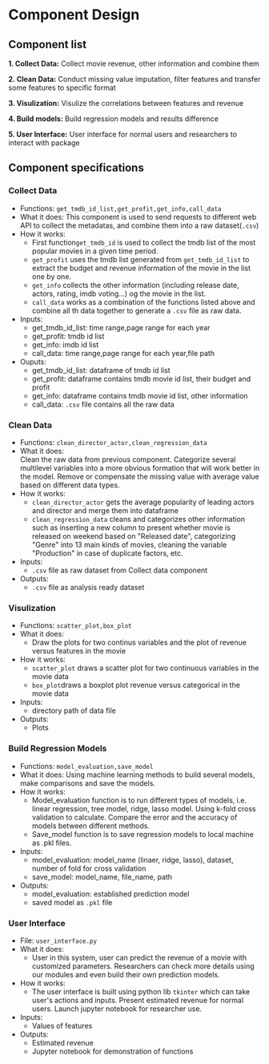 # Component Design

## Component list
**1. Collect Data:** Collect movie revenue, other information and combine them

**2. Clean Data:** Conduct missing value imputation, filter features and transfer some features to specific format

**3. Visulization:** Visulize the correlations between features and revenue

**4. Build models:** Build regression models and results difference

**5. User Interface:** User interface for normal users and researchers to interact with package

## Component specifications
### Collect Data
* Functions: `get_tmdb_id_list,get_profit,get_info,call_data`
* What it does:
	This component is used to send requests to different web API to collect the metadatas, and combine them into a raw dataset(`.csv`)
* How it works:
	* First function`get_tmdb_id` is used to collect the tmdb list of the most popular movies in a given time period.
	* `get_profit` uses the tmdb list generated from `get_tmdb_id_list` to extract the budget and revenue information of the movie in the list one by one.
	* `get_info` collects the other information (including release date, actors, rating, imdb voting...) og the movie in the list.
	* `call_data` works as a combination of the functions listed above and combine all th data together to generate a `.csv` file as raw data.
* Inputs:
	* get_tmdb_id_list: time range,page range for each year
	* get_profit: tmdb id list
	* get_info: imdb id list
	* call_data: time range,page range for each year,file path
* Ouputs:
	* get_tmdb_id_list: dataframe of tmdb id list
	* get_profit: dataframe contains tmdb movie id list, their budget and profit
	* get_info: dataframe contains tmdb movie id list, other information
	* call_data: `.csv` file contains all the raw data

### Clean Data
* Functions: `clean_director_actor,clean_regression_data`
* What it does:  
	Clean the raw data from previous component. Categorize several multilevel variables into a more obvious formation that will work better in the model. Remove or compensate the missing value with average value based on different data types. 
* How it works:
	* `clean_director_actor` gets the average popularity of leading actors and director and merge them into dataframe
	* `clean_regression_data` cleans and categorizes other information such as inserting a new column to present whether movie is released on weekend based on "Released date", categorizing "Genre" into 13 main kinds of movies, cleaning the variable "Production" in case of duplicate factors, etc.
* Inputs:
	* `.csv` file as raw dataset from Collect data component
* Outputs:
	* `.csv` file as analysis ready dataset

### Visulization
* Functions: `scatter_plot,box_plot`
* What it does:
	* Draw the plots for two continus variables and the plot of revenue versus features in the movie
* How it works:
	* `scatter_plot` draws a scatter plot for two continuous variables in the movie data
	* `box_plot`draws a boxplot plot revenue versus categorical in the movie data
* Inputs:
	* directory path of data file
* Outputs:
	* Plots

### Build Regression Models
* Functions: `model_evaluation,save_model`
* What it does:
	Using machine learning methods to build several models, make comparisons and save the models. 
* How it works:
	* Model_evaluation function is to run different types of models, i.e. linear regression, tree model, ridge, lasso model. Using k-fold cross validation to calculate. Compare the error and the accuracy of models between different methods. 
	* Save_model function is to save regression models to local machine as .pkl files.
* Inputs:
	* model_evaluation: model_name (linaer, ridge, lasso), dataset, number of fold for cross validation
	* save_model: model_name, file_name, path
* Outputs:
	* model_evaluation: established prediction model 
	* saved model as `.pkl` file

### User Interface
* File: `user_interface.py`
* What it does:
	* User in this system, user can predict the revenue of a movie with customized parameters. Researchers can check more details using our modules and even build their own prediction models.
* How it works:
	* The user interface is built using python lib `tkinter` which can take user's actions and inputs. Present estimated revenue for normal users. Launch jupyter notebook for researcher use.  
* Inputs:
	* Values of features 
* Outputs:
	* Estimated revenue
	* Jupyter notebook for demonstration of functions
